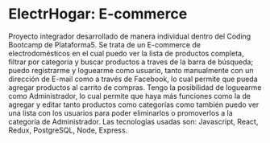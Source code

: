 # ElectrHogar: E-commerce

Proyecto integrador desarrollado de manera individual dentro del Coding Bootcamp de Plataforma5. Se trata de un E-commerce de electrodomésticos en el cual puedo ver la lista de productos completa, filtrar por categoría y buscar productos a traves de la barra de búsqueda; puedo registrarme y loguearme como usuario, tanto manualmente con un dirección de E-mail como a través de Facebook, lo cual permite que pueda agregar productos al carrito de compras. Tengo la posibilidad de loguearme como Administrador, lo cual permite que haya más funciones como la de agregar y editar tanto productos como categorías como también puedo ver una lista con los usuarios para poder eliminarlos o promoverlos a la categoría de Administrador.
Las tecnologías usadas son: Javascript, React, Redux, PostgreSQL, Node, Express.
